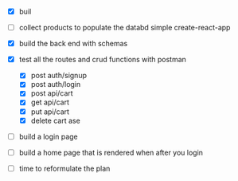 - [x] buil
- [ ] collect products to populate the databd simple create-react-app
- [x] build the back end with schemas 
- [x] test all the routes and crud functions with postman
    - [x] post auth/signup 
    - [x] post auth/login
    - [x] post api/cart
    - [x] get api/cart
    - [x] put api/cart
    - [x] delete cart
ase
- [ ] build a login page
- [ ] build a home page that is rendered when after you login
- [ ] time to reformulate the plan 

